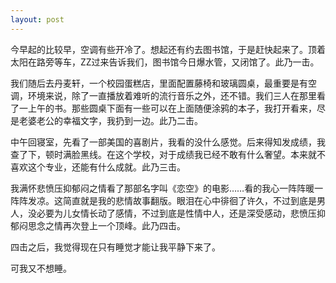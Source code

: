 ```yaml
---
layout: post
---
```

今早起的比较早，空调有些开冷了。想起还有约去图书馆，于是赶快起来了。顶着太阳在路旁等车，ZZ过来告诉我们，图书馆今日爆水管，又闭馆了。此乃一击。

我们随后去丹麦轩，一个校园蛋糕店，里面配置藤椅和玻璃圆桌，最重要是有空调，环境来说，除了一直播放着难听的流行音乐之外，还不错。我们三人在那里看了一上午的书。那些圆桌下面有一些可以在上面随便涂鸦的本子，我打开看来，尽是老婆老公的幸福文字，我扔到一边。此乃二击。

中午回寝室，先看了一部美国的喜剧片，我看的没什么感觉。后来得知发成绩，我查了下，顿时满脸黑线。在这个学校，对于成绩我已经不敢有什么奢望。本来就不喜欢这个专业，还能有什么成就。此乃三击。

我满怀悲愤压抑郁闷之情看了那部名字叫《恋空》的电影……看的我心一阵阵暖一阵阵发凉。这简直就是我的悲情故事翻版。眼泪在心中徘徊了许久，不过到底是男人，没必要为儿女情长动了感情，不过到底是性情中人，还是深受感动，悲愤压抑郁闷思念之情再次登上一个顶峰。此乃四击。

四击之后，我觉得现在只有睡觉才能让我平静下来了。

可我又不想睡。